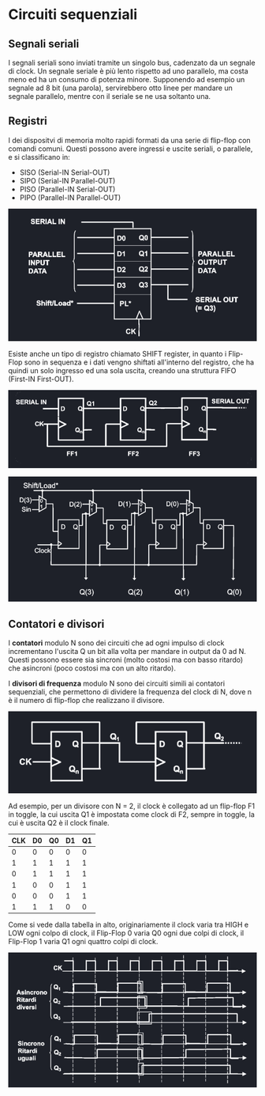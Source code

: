 # Circuiti sequenziali
## Segnali seriali
I segnali seriali sono inviati tramite un singolo bus, cadenzato da un segnale di clock. Un segnale seriale è più lento rispetto ad uno parallelo, ma costa meno ed ha un consumo di potenza minore. Supponendo ad esempio un segnale ad 8 bit (una parola), servirebbero otto linee per mandare un segnale parallelo, mentre con il seriale se ne usa soltanto una.
## Registri
I dei dispositvi di memoria molto rapidi formati da una serie di flip-flop con comandi comuni. Questi possono avere ingressi e uscite seriali, o parallele, e si classificano in:

 - SISO (Serial-IN Serial-OUT)
 - SIPO (Serial-IN Parallel-OUT)
 - PISO (Parallel-IN Serial-OUT)
 - PIPO (Parallel-IN Parallel-OUT)

![alt text](../img/lezione_04.md/image.png)

Esiste anche un tipo di registro chiamato SHIFT register, in quanto i Flip-Flop sono in sequenza e i dati vengno shiftati all'interno del registro, che ha quindi un solo ingresso ed una sola uscita, creando una struttura FIFO (First-IN First-OUT).

![alt text](../img/lezione_04.md/image-1.png)

![alt text](../img/lezione_04.md/image-2.png)

## Contatori e divisori
I **contatori** modulo N sono dei circuiti che ad ogni impulso di clock incrementano l'uscita Q un bit alla volta per mandare in output da 0 ad N. Questi possono essere sia sincroni (molto costosi ma con basso ritardo) che asincroni (poco costosi ma con un alto ritardo).

I **divisori di frequenza** modulo N sono dei circuiti simili ai contatori sequenziali, che permettono di dividere la frequenza del clock di N, dove n è il numero di flip-flop che realizzano il divisore.

![alt text](../img/lezione_04.md/image-3.png)

Ad esempio, per un divisore con N = 2, il clock è collegato ad un flip-flop F1 in toggle, la cui uscita Q1 è impostata come clock di F2, sempre in toggle, la cui è uscita Q2 è il clock finale.


| CLK | D0 | **Q0** | D1 | **Q1** |
| --- | -- | -- | -- | -- |
| 0   | 0  | 0  | 0  | 0  |
| 1   | 1  | 1  | 1  | 1  |
| 0   | 1  | 1  | 1  | 1  |
| 1   | 0  | 0  | 1  | 1  |
| 0   | 0  | 0  | 1  | 1  |
| 1   | 1  | 1  | 0  | 0  |

Come si vede dalla tabella in alto, originariamente il clock varia tra HIGH e LOW ogni colpo di clock, il Flip-Flop 0 varia Q0 ogni due colpi di clock, il Flip-Flop 1 varia Q1 ogni quattro colpi di clock.

![alt text](../img/lezione_04.md/image-4.png)